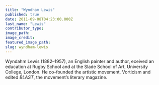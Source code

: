 ```yaml
---
title: "Wyndham Lewis"
published: true
date: 2011-09-08T04:23:00.000Z
last_name: "Lewis"
contributor_type:
image_path:
image_credit:
featured_image_path:
slug: wyndham-lewis
---
```


Wyndahm Lewis (1882–1957), an English painter and author, eceived an education at Rugby School and at the Slade School of Art, University College, London. He co-founded the artistic movement, Vorticism and edited _BLAST_, the movement’s literary magazine.


